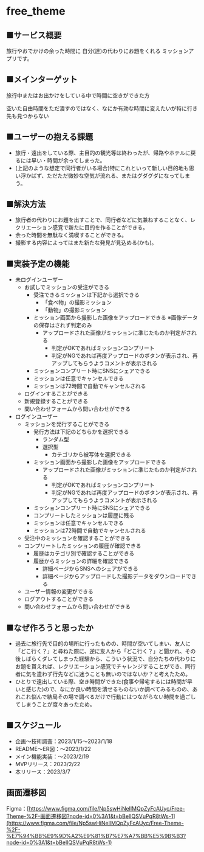 # free_theme

## ■サービス概要

旅行やおでかけの余った時間に
自分(達)の代わりにお題をくれる
ミッションアプリです。

## ■メインターゲット

旅行中またはお出かけをしている中で時間に空きができた方

空いた自由時間をただ潰すのではなく、なにか有効な時間に変えたいが特に行き先も見つからない

## ■ユーザーの抱える課題

- 旅行・遠出をしている際、主目的の観光等は終わったが、帰路やホテルに戻るには早い・時間が余ってしまった。
- (上記のような想定で同行者がいる場合)特にこれといって新しい目的地も思い浮かばず、ただただ微妙な空気が流れる、またはグダグダになってしまう。

## ■解決方法

- 旅行者の代わりにお題を出すことで、同行者などに気兼ねすることなく、レクリエーション感覚で新たに目的を作ることができる。
- 余った時間を無駄なく満喫することができる。
- 撮影する内容によってはまた新たな発見が見込める(かも)。

## ■実装予定の**機能**

- 未ログインユーザー
    - お試しでミッションの受注ができる
        - 受注できるミッションは下記から選択できる
            - 「食べ物」の撮影ミッション
            - 「動物」の撮影ミッション
        - ミッション画面から撮影した画像をアップロードできる
        ※画像データの保存はされず判定のみ
            - アップロードされた画像がミッションに準じたものか判定がされる
                - 判定がOKであればミッションコンプリート
                - 判定がNGであれば再度アップロードのボタンが表示され、再アップしてもらうようコメントが表示される
        - ミッションコンプリート時にSNSにシェアできる
        - ミッションは任意でキャンセルできる
        - ミッションは72時間で自動でキャンセルされる
    - ログインすることができる
    - 新規登録することができる
    - 問い合わせフォームから問い合わせができる
- ログインユーザー
    - ミッションを発行することができる
        - 発行方法は下記のどちらかを選択できる
            - ランダム型
            - 選択型
                - カテゴリから被写体を選択できる
        - ミッション画面から撮影した画像をアップロードできる
            - アップロードされた画像がミッションに準じたものか判定がされる
                - 判定がOKであればミッションコンプリート
                - 判定がNGであれば再度アップロードのボタンが表示され、再アップしてもらうようコメントが表示される
        - ミッションコンプリート時にSNSにシェアできる
        - コンプリートしたミッションは履歴に残る
        - ミッションは任意でキャンセルできる
        - ミッションは72時間で自動でキャンセルされる
    - 受注中のミッションを確認することができる
    - コンプリートしたミッションの履歴が確認できる
        - 履歴はカテゴリ別で確認することができる
        - 履歴からミッションの詳細を確認できる
            - 詳細ページからSNSへのシェアができる
            - 詳細ページからアップロードした撮影データをダウンロードできる
    - ユーザー情報の変更ができる
    - ログアウトすることができる
    - 問い合わせフォームから問い合わせができる

## ■なぜ作ろうと思ったか

- 過去に旅行先で目的の場所に行ったものの、時間が空いてしまい、友人に「どこ行く？」と尋ねた際に、逆に友人から「どこ行く？」と聞かれ、その後しばらくダレてしまった経験から、こういう状況で、自分たちの代わりにお題を貰えれば、レクリエーション感覚でチャレンジすることができ、同行者に気を遣わず行先などに迷うことも無いのではないか？と考えたため。
- ひとりで遠出している際、空き時間ができた(食事や帰宅するには時間が早いと感じた)ので、なにか良い時間を潰せるものないか調べてみるものの、あれこれ悩んで結局その場で調べるだけで行動にはつながらない時間を過ごしてしまうことが度々あったため。

## **■スケジュール**

- 企画〜技術調査：2023/1/15〜2023/1/18
- README〜ER図：〜2023/1/22
- メイン機能実装：〜2023/2/19
- MVPリリース：2023/2/22
- 本リリース：2023/3/7

## 画面遷移図

Figma：[https://www.figma.com/file/Np5swHiNeIlMQpZyFcAUyc/Free-Theme-%2F-画面遷移図?node-id=0%3A1&t=bBelIQSVuPqR8tWs-1](https://www.figma.com/file/Np5swHiNeIlMQpZyFcAUyc/Free-Theme-%2F-%E7%94%BB%E9%9D%A2%E9%81%B7%E7%A7%BB%E5%9B%B3?node-id=0%3A1&t=bBelIQSVuPqR8tWs-1)